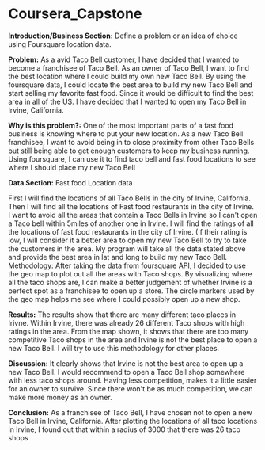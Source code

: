 # Coursera_Capstone
**Introduction/Business Section:** Define a problem or an idea of choice using Foursquare location data.

**Problem:** As a avid Taco Bell customer, I have decided that I wanted to become a franchisee of Taco Bell. As an owner of Taco Bell, I want to find the best location where I could build my own new Taco Bell. By using the foursquare data, I could locate the best area to build my new Taco Bell and start selling my favorite fast food. Since it would be difficult to find the best area in all of the US. I have decided that I wanted to open my Taco Bell in Irvine, California.

**Why is this problem?:** One of the most important parts of a fast food business is knowing where to put your new location. As a new Taco Bell franchisee, I want to avoid being in to close proximity from other Taco Bells but still being able to get enough customers to keep my business running. Using foursquare, I can use it to find taco bell and fast food locations to see where I should place my new Taco Bell

**Data Section:** Fast food Location data

First I will find the locations of all Taco Bells in the city of Irvine, California.
Then I will find all the locations of Fast food restaurants in the city of Irvine.
I want to avoid all the areas that contain a Taco Bells in Irvine so I can't open a Taco bell within 5miles of another one in Irvine.
I will find the ratings of all the locations of fast food restaurants in the city of Irvine. (If their rating is low, I will consider it a better area to open my new Taco Bell to try to take the customers in the area.
My program will take all the data stated above and provide the best area in lat and long to build my new Taco Bell.
Methodology: After taking the data from foursquare API, I decided to use the geo map to plot out all the areas with Taco shops. By visualizing where all the taco shops are, I can make a better judgement of whether Irvine is a perfect spot as a franchisee to open up a store. The circle markers used by the geo map helps me see where I could possibly open up a new shop.

**Results:** The results show that there are many different taco places in Irivne. Within Irvine, there was already 26 different Taco shops with high ratings in the area.
From the map shown, it shows that there are too many competitive Taco shops in the area and Irvine is not the best place to open a new Taco Bell. I will try to use this methodology for other places.

**Discussion:** It clearly shows that Irvine is not the best area to open up a new Taco Bell. I would recommend to open a Taco Bell shop somewhere with less taco shops around. Having less competition, makes it a little easier for an owner to survive. Since there won't be as much competition, we can make more money as an owner.

**Conclusion:** As a franchisee of Taco Bell, I have chosen not to open a new Taco Bell in Irvine, California. After plotting the locations of all taco locations in Irvine, I found out that within a radius of 3000 that there was 26 taco shops
